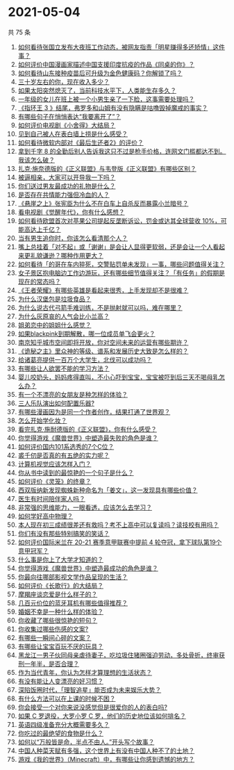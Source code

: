 # 2021-05-04

共 75 条

<!-- BEGIN -->
<!-- 最后更新时间 Tue May 04 2021 08:11:13 GMT+0800 (China Standard Time) -->

1. [如何看待张国立发布大夜班工作动态，被网友指责「明星赚得多还矫情」这件事？](https://www.zhihu.com/question/457625710)
2. [如何评价中国漫画家描述中国支援印度抗疫的作品《同桌的你》？](https://www.zhihu.com/question/457620550)
3. [如何看待山东接种疫苗后可升级为金色健康码？你解锁了吗？](https://www.zhihu.com/question/457670626)
4. [三十岁左右的你，现在收入多少？](https://www.zhihu.com/question/310923691)
5. [如果太阳突然熄灭了，当前科技水平下，人类能生存多久？](https://www.zhihu.com/question/399868816)
6. [一年级的女儿在班上被一个小男生亲了一下脸，这事需要处理吗？](https://www.zhihu.com/question/449615832)
7. [《指环王 3 》结尾，弗罗多和山姆有没有隐瞒是咕噜毁掉魔戒的事实？](https://www.zhihu.com/question/457495969)
8. [有哪些句子在悄悄表达“我要离开了”？](https://www.zhihu.com/question/440637432)
9. [如何评价电视剧《小舍得》大结局？](https://www.zhihu.com/question/457690005)
10. [见到自己被人在表白墙上捞是什么感受？](https://www.zhihu.com/question/426184407)
11. [如何看待微软内部对《最后生还者2》的评价？](https://www.zhihu.com/question/457639452)
12. [拿到千字 8
    的全勤后别人告诉我这只不过是枪手价格，连网文门槛都达不到。我该怎么破？](https://www.zhihu.com/question/457647042)
13. [扎克·施奈德版的《正义联盟》与韦登版《正义联盟》有哪些区别？](https://www.zhihu.com/question/449872864)
14. [被逼相亲，大家可以开导我一下吗？](https://www.zhihu.com/question/457592442)
15. [你们送过男友最成功的礼物是什么？](https://www.zhihu.com/question/25865753)
16. [是否存在共情能力强但冷血的人？](https://www.zhihu.com/question/267512045)
17. [《悬崖之上》张宪臣为什么不在白车上自杀反而暴露小兰暗号？](https://www.zhihu.com/question/457341025)
18. [看电视剧《觉醒年代》，你有什么感想？](https://www.zhihu.com/question/450120675)
19. [如何看待欧盟首次对苹果公司提起反垄断诉讼，罚金或达其全球营收
    10%，可能高达上千亿？](https://www.zhihu.com/question/457427264)
20. [当有男生追你时，你该怎么看清那个人？](https://www.zhihu.com/question/342163331)
21. [嘴上总挂着「对不起」或「谢谢」是会让人显得更软弱，还是会让一个人看起来更礼貌谦逊？哪种作用更大？](https://www.zhihu.com/question/25052958)
22. [如何看待「的哥在车内猝死，交警贴罚单未发现」一事，哪些问题值得关注？](https://www.zhihu.com/question/457613358)
23. [女子景区抱电脑边工作边游玩，还有哪些细节值得关注？「有任务」的假期是现在的常态吗？](https://www.zhihu.com/question/457540899)
24. [《王者荣耀》有哪些英雄是看起来很秀，上手发现却不是很难？](https://www.zhihu.com/question/456199987)
25. [为什么汉堡包是垃圾食品？](https://www.zhihu.com/question/382868803)
26. [为什么说古代弓箭手难训练，不是抛射就可以吗，难在哪里？](https://www.zhihu.com/question/349584247)
27. [为什么灰原哀的人气会比小兰高？](https://www.zhihu.com/question/382637152)
28. [姐弟恋中的姐姐什么感觉？](https://www.zhihu.com/question/451689518)
29. [如果blackpink到期解散，哪一位成员单飞会更火？](https://www.zhihu.com/question/455213754)
30. [南京知乎城市空间即将开放，你对空间未来的运营有哪些期许？](https://www.zhihu.com/question/455930944)
31. [《诡秘之主》里众神的等级、谱系和发展历史大致是怎么样的？](https://www.zhihu.com/question/344358183)
32. [给诸葛亮提供一百万个大学生，北伐可以成功吗？](https://www.zhihu.com/question/443277138)
33. [有哪些让人欲罢不能的学习方法？](https://www.zhihu.com/question/30178891)
34. [婴儿咬奶头，妈妈疼得直叫，不小心吓到宝宝，宝宝被吓到后三天不喝母乳怎么办？](https://www.zhihu.com/question/455850698)
35. [有一个不漂亮的女朋友是种怎样的体验？](https://www.zhihu.com/question/27433657)
36. [三人乐队演出如何配置乐器?](https://www.zhihu.com/question/453577415)
37. [有哪些漫画因为是同一个作者创作，结果打通了世界观？](https://www.zhihu.com/question/437451134)
38. [怎么开始学化妆？](https://www.zhihu.com/question/302940225)
39. [看完扎克·施耐德版的《正义联盟》，你有什么感受？](https://www.zhihu.com/question/450085688)
40. [你觉得游戏《魔兽世界》中塑造最失败的角色是谁？](https://www.zhihu.com/question/456498770)
41. [如何评价国内101系选秀的7个C位？](https://www.zhihu.com/question/456871781)
42. [裘千仞是否真的有五绝的实力呢？](https://www.zhihu.com/question/457477701)
43. [计算机视觉应该怎样入门？](https://www.zhihu.com/question/23902574)
44. [你从书中读到的最惊艳的一个句子是什么？](https://www.zhihu.com/question/456541633)
45. [如何评价《灵笼》的终章？](https://www.zhihu.com/question/457072944)
46. [西双版纳新发现蜘蛛新种命名为「姜文」，这一发现具有哪些价值？](https://www.zhihu.com/question/457371552)
47. [医生有时间陪伴家人吗？](https://www.zhihu.com/question/307677298)
48. [非常强的思维能力，一眼看透，应该怎么去学习？](https://www.zhihu.com/question/447265742)
49. [如何学好高中物理？](https://www.zhihu.com/question/19812276)
50. [本人现在初三成绩很差还有救吗？考不上高中可以复读吗？读技校有用吗？](https://www.zhihu.com/question/456260758)
51. [你们有没有那些特别搞笑的笑话？](https://www.zhihu.com/question/454205391)
52. [如何评价国际米兰在 20-21 赛季意甲联赛中提前 4
    轮夺冠，拿下球队第19个意甲冠军？](https://www.zhihu.com/question/457596626)
53. [什么事是你上了大学才知道的？](https://www.zhihu.com/question/406491354)
54. [你觉得游戏《魔兽世界》中塑造最成功的角色是谁？](https://www.zhihu.com/question/456497443)
55. [你最向往哪部影视文学作品呈现的生活？](https://www.zhihu.com/question/456677630)
56. [如何评价《长歌行》的大结局？](https://www.zhihu.com/question/457677705)
57. [摩羯座谈恋爱是什么样子的？](https://www.zhihu.com/question/452356824)
58. [几百元价位的蓝牙耳机有哪些值得推荐？](https://www.zhihu.com/question/450380739)
59. [婚姻不幸是一种什么样的体验？](https://www.zhihu.com/question/267571755)
60. [你收藏了哪些很惊艳的短句？](https://www.zhihu.com/question/456852823)
61. [你收集过哪些伤感的文案?](https://www.zhihu.com/question/450594854)
62. [有哪些一瞬间心碎的文案？](https://www.zhihu.com/question/446133693)
63. [有哪些让宝宝百玩不厌的玩具？](https://www.zhihu.com/question/347811760)
64. [黑龙江一男子伙同母亲虐待妻子，吃垃圾住猪圈强迫劳动，多处骨折，终审获刑一年半，是否合理？](https://www.zhihu.com/question/457256890)
65. [作为当代青年，你认为怎样才算理想的生活状态？](https://www.zhihu.com/question/457149501)
66. [有没有能让人变漂亮的好习惯？](https://www.zhihu.com/question/423969924)
67. [深陷饭圈时代，「理智追星」能否成为未来娱乐大势？](https://www.zhihu.com/question/456813274)
68. [有什么方法可以在上课的时候不困？](https://www.zhihu.com/question/453132101)
69. [你会接受一个对你来说没感觉但是很爱你的人的表白吗?](https://www.zhihu.com/question/456895806)
70. [如果 C 罗退役，大罗小罗 C 罗，他们的历史地位该如何排名？](https://www.zhihu.com/question/384740207)
71. [英语四级准备充分大概需要多久？](https://www.zhihu.com/question/293706213)
72. [你吃过的最绝望的食物是什么？](https://www.zhihu.com/question/266593795)
73. [如何以“万般皆是命，半点不由人。”开头写个故事？](https://www.zhihu.com/question/446397308)
74. [中国人种菜天赋有多强，这个世界上有没有中国人种不了的土地？](https://www.zhihu.com/question/457311138)
75. [游戏《我的世界》（Minecraft）中，有哪些让你感到遗憾的地方？](https://www.zhihu.com/question/451353111)

<!-- END -->
